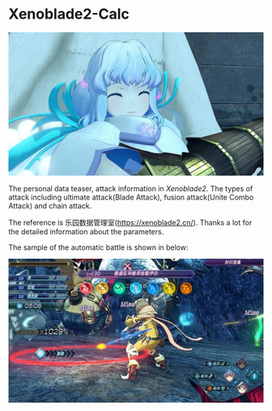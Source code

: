 # Xenoblade2-Calc


![image](https://github.com/He-jerry/Xenoblade2-Calc/raw/main/teaser/WeChat%20%E5%9C%96%E7%89%87_20210322224124.jpg?raw=true)


The personal data teaser, attack information in *Xenoblade2*. The types of attack including ultimate attack(Blade Attack), fusion attack(Unite Combo Attack) and chain attack.

The reference is 乐园数据管理室(https://xenoblade2.cn/). Thanks a lot for the detailed information about the parameters.

The sample of the automatic battle is shown in below:

![image](https://github.com/He-jerry/Xenoblade2-Calc/raw/main/teaser/WeChat%20%E5%9C%96%E7%89%87_20210322224130.jpg?raw=true)


